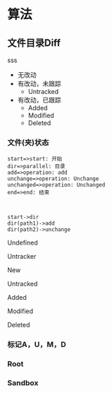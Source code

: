 # 算法

## 文件目录Diff

sss<Badge text="123" type="warning" />

- 无改动
- 有改动，未跟踪
  - Untracked
- 有改动，已跟踪
  - Added
  - Modified
  - Deleted

### 文件(夹)状态

```flow
start=>start: 开始
dir=>parallel: 目录
add=>operation: add
unchange=>operation: Unchange
unchanged=>operation: Unchanged
end=>end: 结束



start->dir
dir(path1)->add
dir(path2)->unchange
```



Undefined

Untracker

New

Untracked

Added

Modified

Deleted

### 标记A，U，M，D

### Root



### Sandbox

